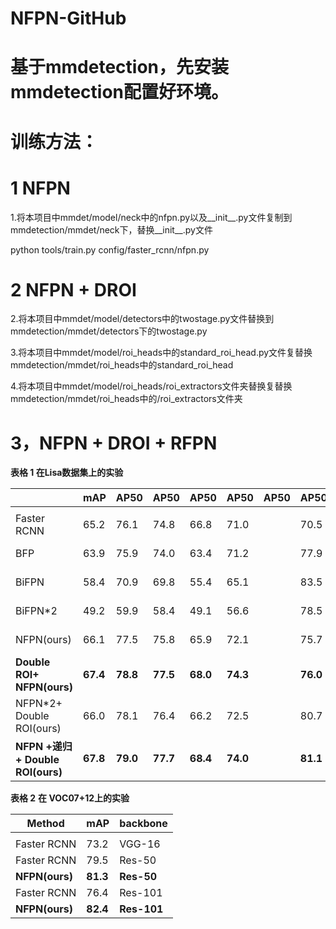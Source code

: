 # NFPN-GitHub
# 基于mmdetection，先安装mmdetection配置好环境。
# 训练方法：

# 1 NFPN

1.将本项目中mmdet/model/neck中的nfpn.py以及__init__.py文件复制到mmdetection/mmdet/neck下，替换__init__.py文件

python tools/train.py config/faster_rcnn/nfpn.py
# 2 NFPN + DROI 

2.将本项目中mmdet/model/detectors中的twostage.py文件替换到mmdetection/mmdet/detectors下的twostage.py

3.将本项目中mmdet/model/roi_heads中的standard_roi_head.py文件复替换mmdetection/mmdet/roi_heads中的standard_roi_head

4.将本项目中mmdet/model/roi_heads/roi_extractors文件夹替换复替换mmdetection/mmdet/roi_heads中的/roi_extractors文件夹

# 3，NFPN + DROI + RFPN


**表格 1 在Lisa数据集上的实验**


|                                  | mAP      | AP50     | AP50     | AP50     | AP50     | AP50 | AP50     | backbone   |
|----------------------------------|----------|----------|----------|----------|----------|------|----------|------------|
|                                  |          |          |          |          |          |      |          |            |
| Faster RCNN                      | 65.2     | 76.1     | 74.8     | 66.8     | 71.0     |      | 70.5     | Res50-FPN  |
| BFP                              | 63.9     | 75.9     | 74.0     | 63.4     | 71.2     |      | 77.9     | ResN50-FPN |
| BiFPN                            | 58.4     | 70.9     | 69.8     | 55.4     | 65.1     |      | 83.5     | Res50-FPN  |
| BiFPN\*2                         | 49.2     | 59.9     | 58.4     | 49.1     | 56.6     |      | 78.5     | Res50-FPN  |
| NFPN(ours)                       | 66.1     | 77.5     | 75.8     | 65.9     | 72.1     |      | 75.7     | Res50-FPN  |
| **Double ROI+ NFPN(ours)**       | **67.4** | **78.8** | **77.5** | **68.0** | **74.3** |      | **76.0** | Res50-FPN  |
| NFPN\*2+ Double ROI(ours)        | 66.0     | 78.1     | 76.4     | 66.2     | 72.5     |      | 80.7     | Res50-FPN  |
| **NFPN +递归+ Double ROI(ours)** | **67.8** | **79.0** | **77.7** | **68.4** | **74.0** |      | **81.1** | Res50-FPN  |

**表格 2**  **在 VOC07+12上的实验**

| Method         | mAP      | backbone    |
|----------------|----------|-------------|
|                |          |             |
| Faster RCNN    | 73.2     | VGG-16      |
| Faster RCNN    | 79.5     | Res-50      |
| **NFPN(ours)** | **81.3** | **Res-50**  |
| Faster RCNN    | 76.4     | Res-101     |
| **NFPN(ours)** | **82.4** | **Res-101** |


